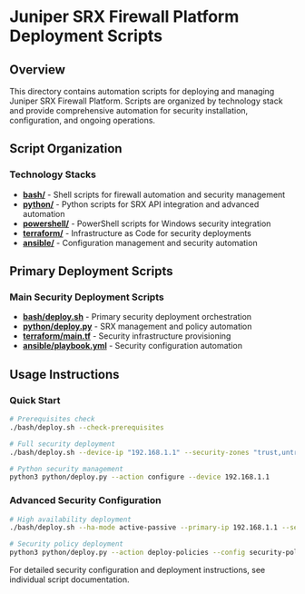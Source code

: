 # Juniper SRX Firewall Platform Deployment Scripts

## Overview

This directory contains automation scripts for deploying and managing Juniper SRX Firewall Platform. Scripts are organized by technology stack and provide comprehensive automation for security installation, configuration, and ongoing operations.

## Script Organization

### Technology Stacks
- **[bash/](bash/)** - Shell scripts for firewall automation and security management
- **[python/](python/)** - Python scripts for SRX API integration and advanced automation
- **[powershell/](powershell/)** - PowerShell scripts for Windows security integration
- **[terraform/](terraform/)** - Infrastructure as Code for security deployments
- **[ansible/](ansible/)** - Configuration management and security automation

## Primary Deployment Scripts

### Main Security Deployment Scripts
- **[bash/deploy.sh](bash/deploy.sh)** - Primary security deployment orchestration
- **[python/deploy.py](python/deploy.py)** - SRX management and policy automation
- **[terraform/main.tf](terraform/main.tf)** - Security infrastructure provisioning
- **[ansible/playbook.yml](ansible/playbook.yml)** - Security configuration automation

## Usage Instructions

### Quick Start
```bash
# Prerequisites check
./bash/deploy.sh --check-prerequisites

# Full security deployment
./bash/deploy.sh --device-ip "192.168.1.1" --security-zones "trust,untrust,dmz"

# Python security management
python3 python/deploy.py --action configure --device 192.168.1.1
```

### Advanced Security Configuration
```bash
# High availability deployment
./bash/deploy.sh --ha-mode active-passive --primary-ip 192.168.1.1 --secondary-ip 192.168.1.2

# Security policy deployment
python3 python/deploy.py --action deploy-policies --config security-policies.yaml
```

For detailed security configuration and deployment instructions, see individual script documentation.